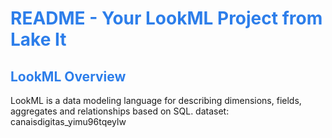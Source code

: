 <h1><span style="color:#2d7eea">README - Your LookML Project from Lake It</span></h1>

<h2><span style="color:#2d7eea">LookML Overview</span></h2>

LookML is a data modeling language for describing dimensions, fields, aggregates and relationships based on SQL.
dataset: canaisdigitas_yimu96tqeylw
